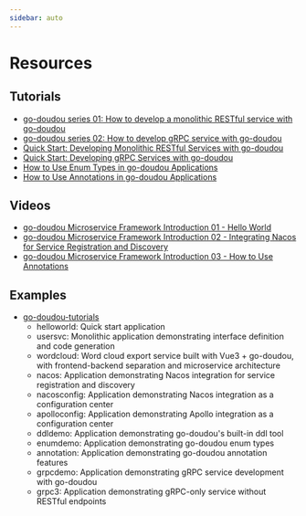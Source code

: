 ```yaml
---
sidebar: auto
---
```


# Resources

## Tutorials

- [go-doudou series 01: How to develop a monolithic RESTful service with go-doudou](https://dev.to/wubin1989/go-doudou-series-01-how-to-develop-a-monolithic-restful-service-with-go-doudou-8gl)
- [go-doudou series 02: How to develop gRPC service with go-doudou](https://dev.to/wubin1989/go-doudou-series-02-how-to-develop-grpc-service-with-go-doudou-308h)
- [Quick Start: Developing Monolithic RESTful Services with go-doudou](https://juejin.cn/post/7046936284438200333)
- [Quick Start: Developing gRPC Services with go-doudou](https://www.jianshu.com/p/43d386287ffa)
- [How to Use Enum Types in go-doudou Applications](https://juejin.cn/post/7116744830738726942)
- [How to Use Annotations in go-doudou Applications](https://juejin.cn/post/7116826614830202910)

## Videos

- [go-doudou Microservice Framework Introduction 01 - Hello World](https://www.bilibili.com/video/BV1AS4y1F7mE?spm_id_from=333.999.0.0)
- [go-doudou Microservice Framework Introduction 02 - Integrating Nacos for Service Registration and Discovery](https://www.bilibili.com/video/BV1pU4y1o7xL?t=0.0)
- [go-doudou Microservice Framework Introduction 03 - How to Use Annotations](https://www.bilibili.com/video/BV14B4y1H73x)

## Examples
- [go-doudou-tutorials](https://github.com/unionj-cloud/go-doudou-tutorials)
    - helloworld: Quick start application
    - usersvc: Monolithic application demonstrating interface definition and code generation
    - wordcloud: Word cloud export service built with Vue3 + go-doudou, with frontend-backend separation and microservice architecture
    - nacos: Application demonstrating Nacos integration for service registration and discovery
    - nacosconfig: Application demonstrating Nacos integration as a configuration center
    - apolloconfig: Application demonstrating Apollo integration as a configuration center
    - ddldemo: Application demonstrating go-doudou's built-in ddl tool
    - enumdemo: Application demonstrating go-doudou enum types
    - annotation: Application demonstrating go-doudou annotation features
    - grpcdemo: Application demonstrating gRPC service development with go-doudou
    - grpc3: Application demonstrating gRPC-only service without RESTful endpoints 